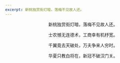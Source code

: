 ```yaml
---
excerpt: 新桃独赏街灯暗，落梅不见故人还。
---
```

<center>
<p>新桃独赏街灯暗，落梅不见故人还。</p>
<p>士农憾无连德术，工商幸有机杼宽。</p>
<p>千翼竟去天破处，万夫争来人穷时。</p>
<p>华夏只教白将在，新冠不破汉门关。</p>
</center>